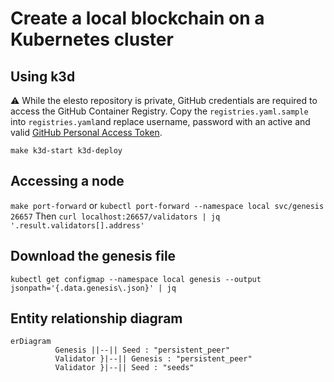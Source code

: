 # Create a local blockchain on a Kubernetes cluster

## Using k3d

⚠️ While the elesto repository is private, 
GitHub credentials are required to access the GitHub Container Registry.
Copy the `registries.yaml.sample` into `registries.yaml`and replace username, password 
with an active and valid [GitHub Personal Access Token](https://docs.github.com/en/authentication/keeping-your-account-and-data-secure/creating-a-personal-access-token).

`make k3d-start k3d-deploy`

## Accessing a node

`make port-forward` or `kubectl port-forward --namespace local svc/genesis 26657`
Then `curl localhost:26657/validators | jq '.result.validators[].address'`

## Download the genesis file

`kubectl get configmap --namespace local genesis --output jsonpath='{.data.genesis\.json}' | jq`

## Entity relationship diagram

```mermaid
erDiagram
          Genesis ||--|| Seed : "persistent_peer"
          Validator }|--|| Genesis : "persistent_peer"
          Validator }|--|| Seed : "seeds"
            
```